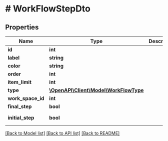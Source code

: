 # # WorkFlowStepDto

## Properties

Name | Type | Description | Notes
------------ | ------------- | ------------- | -------------
**id** | **int** |  | [optional]
**label** | **string** |  |
**color** | **string** |  | [optional]
**order** | **int** |  | [optional]
**item_limit** | **int** |  | [optional]
**type** | [**\OpenAPI\Client\Model\WorkFlowType**](WorkFlowType.md) |  | [optional]
**work_space_id** | **int** |  | [optional]
**final_step** | **bool** |  | [optional]
**initial_step** | **bool** |  | [optional] [readonly]

[[Back to Model list]](../../README.md#models) [[Back to API list]](../../README.md#endpoints) [[Back to README]](../../README.md)
